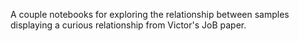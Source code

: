 A couple notebooks for exploring the relationship between samples displaying
a curious relationship from Victor's JoB paper.
